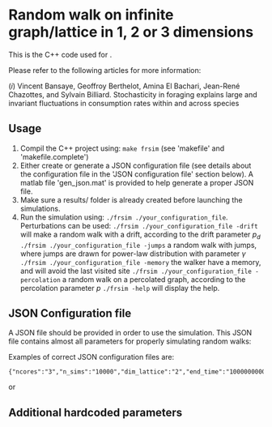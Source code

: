 # Random walk on infinite graph/lattice in 1, 2 or 3 dimensions
This is the C++ code used for .

Please refer to the following articles for more information:

(*i*) Vincent Bansaye, Geoffroy Berthelot, Amina El Bachari, Jean-René Chazottes, and Sylvain Billiard. Stochasticity in foraging explains large and invariant fluctuations in consumption rates within and across species

## Usage
1. Compil the C++ project using: ```make frsim``` (see 'makefile' and 'makefile.complete')
2. Either create or generate a JSON configuration file (see details about the configuration file in the 'JSON configuration file' section below). 
A matlab file 'gen_json.mat' is provided to help generate a proper JSON file.
3. Make sure a results/ folder is already created before launching the simulations.
4. Run the simulation using: ```./frsim ./your_configuration_file```.
Perturbations can be used:
```./frsim ./your_configuration_file -drift``` will make a random walk with a drift, according to the drift parameter $p_d$
```./frsim ./your_configuration_file -jumps``` a random walk with jumps, where jumps are drawn for power-law distribution with parameter $\gamma$
```./frsim ./your_configuration_file -memory``` the walker have a memory, and will avoid the last visited site
```./frsim ./your_configuration_file -percolation``` a random walk on a percolated graph, according to the percolation parameter $p$
```./frsim -help``` will display the help.

## JSON Configuration file
A JSON file should be provided in order to use the simulation. This JSON file contains almost all parameters for properly simulating random walks:


Examples of correct JSON configuration files are:
```
{"ncores":"3","n_sims":"10000","dim_lattice":"2","end_time":"100000000000","walk_speed":"1","walk_handling_time":"0.1","size_lattice":"1000","Xs":"100","power_law_gamma":"2.5","power_law_xmin":"1","power_law_xmax":"10","p_drift":"0.1","p_perco":"0.5"}
```
or  

## Additional hardcoded parameters

